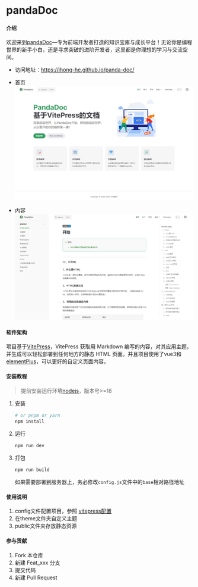 # pandaDoc

#### 介绍
欢迎来到[pandaDoc](https://ihong-he.github.io/panda-doc/)—专为前端开发者打造的知识宝库与成长平台！无论你是编程世界的新手小白，还是寻求突破的进阶开发者，这里都是你理想的学习与交流空间。
- 访问地址：https://ihong-he.github.io/panda-doc/
- 首页
  ![首页](./img/home.png)

- 内容
  ![内容](./img/content-1.png)


#### 软件架构

项目基于[VitePress](https://vitepress.dev/zh/)，VitePress 获取用 Markdown 编写的内容，对其应用主题，并生成可以轻松部署到任何地方的静态 HTML 页面。并且项目使用了vue3和[elementPlus](https://element-plus.org/zh-CN/)，可以更好的自定义页面内容。

#### 安装教程

> 提前安装运行环境[nodejs](https://nodejs.org/en)，版本号>=18

1. 安装

   ```bash
   # or pnpm or yarn
   npm install
   ```

2. 运行

   ```bash
   npm run dev
   ```

3. 打包

   ```bash
   npm run build
   ```
   
   如果需要部署到服务器上，务必修改`config.js`文件中的`base`相对路径地址

#### 使用说明

1.  config文件配置项目，参照 [vitepress配置](https://vitepress.dev/zh/reference/site-config)
2.  在theme文件夹自定义主题
3.  public文件夹存放静态资源

#### 参与贡献

1.  Fork 本仓库
2.  新建 Feat_xxx 分支
3.  提交代码
4.  新建 Pull Request
